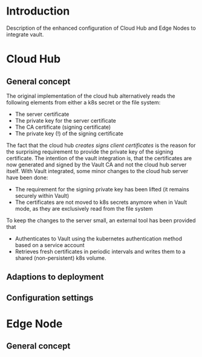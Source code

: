# Introduction

Description of the enhanced configuration of Cloud Hub and Edge Nodes to
integrate vault.

# Cloud Hub

## General concept
The original implementation of the cloud hub alternatively reads the following elements from either a k8s secret
or the file system:

* The server certificate
* The private key for the server certificate
* The CA certificate (signing certificate)
* The private key (!) of the signing certificate

The fact that the cloud hub _creates signs client certificates_ is the reason for the surprising requirement 
to provide the private key of the signing certificate. The intention of the vault integration is, that the certificates 
are now generated and signed by the Vault CA and not the cloud hub server itself. 
With Vault integrated, some minor changes to the cloud hub server have been done:

* The requirement for the signing private key has been lifted (it remains securely within Vault)
* The certificates are not moved to k8s secrets anymore when in Vault mode, as they are exclusively read from the file system

To keep the changes to the server small, an external tool has been provided that

* Authenticates to Vault using the kubernetes authentication method based on a service account
* Retrieves fresh certificates in periodic intervals and writes them to a shared (non-persistent) k8s volume.



## Adaptions to deployment

## Configuration settings
# Edge Node

## General concept

